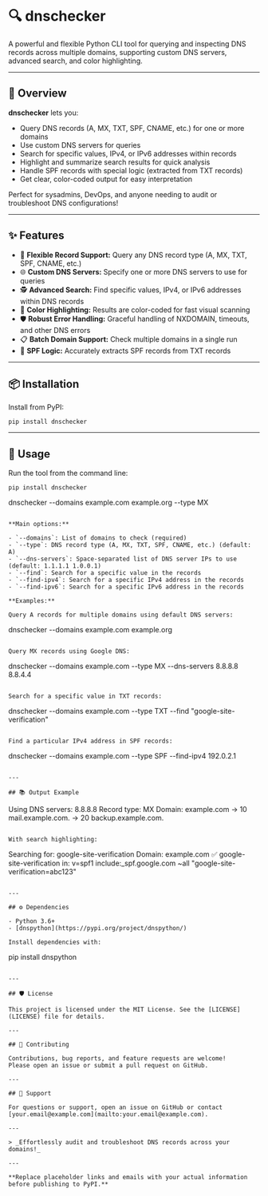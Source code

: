 # 🔍 dnschecker

A powerful and flexible Python CLI tool for querying and inspecting DNS records across multiple domains, supporting custom DNS servers, advanced search, and color highlighting.

---

## 🚀 Overview

**dnschecker** lets you:

- Query DNS records (A, MX, TXT, SPF, CNAME, etc.) for one or more domains
- Use custom DNS servers for queries
- Search for specific values, IPv4, or IPv6 addresses within records
- Highlight and summarize search results for quick analysis
- Handle SPF records with special logic (extracted from TXT records)
- Get clear, color-coded output for easy interpretation

Perfect for sysadmins, DevOps, and anyone needing to audit or troubleshoot DNS configurations!

---

## ✨ Features

- 🔎 **Flexible Record Support:** Query any DNS record type (A, MX, TXT, SPF, CNAME, etc.)
- 🌐 **Custom DNS Servers:** Specify one or more DNS servers to use for queries
- 🕵️ **Advanced Search:** Find specific values, IPv4, or IPv6 addresses within DNS records
- 🎨 **Color Highlighting:** Results are color-coded for fast visual scanning
- 🛡️ **Robust Error Handling:** Graceful handling of NXDOMAIN, timeouts, and other DNS errors
- 📋 **Batch Domain Support:** Check multiple domains in a single run
- 🧪 **SPF Logic:** Accurately extracts SPF records from TXT records

---

## 📦 Installation

Install from PyPI:
```
pip install dnschecker
```

---

## 📝 Usage

Run the tool from the command line:
```
pip install dnschecker
```
dnschecker --domains example.com example.org --type MX
```

**Main options:**

- `--domains`: List of domains to check (required)
- `--type`: DNS record type (A, MX, TXT, SPF, CNAME, etc.) (default: A)
- `--dns-servers`: Space-separated list of DNS server IPs to use (default: 1.1.1.1 1.0.0.1)
- `--find`: Search for a specific value in the records
- `--find-ipv4`: Search for a specific IPv4 address in the records
- `--find-ipv6`: Search for a specific IPv6 address in the records

**Examples:**

Query A records for multiple domains using default DNS servers:
```
dnschecker --domains example.com example.org
```

Query MX records using Google DNS:
```
dnschecker --domains example.com --type MX --dns-servers 8.8.8.8 8.8.4.4
```

Search for a specific value in TXT records:
```
dnschecker --domains example.com --type TXT --find "google-site-verification"
```

Find a particular IPv4 address in SPF records:
```
dnschecker --domains example.com --type SPF --find-ipv4 192.0.2.1
```

---

## 📚 Output Example
```
Using DNS servers: 8.8.8.8
Record type: MX
Domain: example.com
→ 10 mail.example.com.
→ 20 backup.example.com.
```

With search highlighting:
```
Searching for: google-site-verification
Domain: example.com
✅ google-site-verification in: v=spf1 include:_spf.google.com ~all "google-site-verification=abc123"
```

---

## ⚙️ Dependencies

- Python 3.6+
- [dnspython](https://pypi.org/project/dnspython/)

Install dependencies with:
```
pip install dnspython
```

---

## 🛡️ License

This project is licensed under the MIT License. See the [LICENSE](LICENSE) file for details.

---

## 🤝 Contributing

Contributions, bug reports, and feature requests are welcome!  
Please open an issue or submit a pull request on GitHub.

---

## 🙋 Support

For questions or support, open an issue on GitHub or contact [your.email@example.com](mailto:your.email@example.com).

---

> _Effortlessly audit and troubleshoot DNS records across your domains!_

---

**Replace placeholder links and emails with your actual information before publishing to PyPI.**
